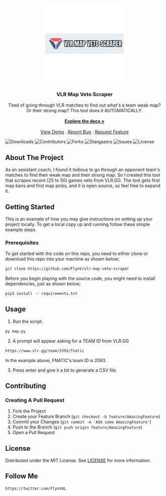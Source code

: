 <br/>
<p align="center">
  <a href="https://github.com/FlynV/vlr-map-veto-scraper">
    <img src="images/logo.png" alt="Logo" width="250" height="250">
  </a>

  <h3 align="center">VLR Map Veto Scraper</h3>

  <p align="center">
    Tired of going through VLR matches to find out what's a team weak map? Or their strong map? This tool does it AUTOMATICALLY.
    <br/>
    <br/>
    <a href="https://github.com/FlynV/vlr-map-veto-scraper"><strong>Explore the docs »</strong></a>
    <br/>
    <br/>
    <a href="https://github.com/FlynV/vlr-map-veto-scraper">View Demo</a>
    .
    <a href="https://github.com/FlynV/vlr-map-veto-scraper/issues">Report Bug</a>
    .
    <a href="https://github.com/FlynV/vlr-map-veto-scraper/issues">Request Feature</a>
  </p>
</p>

![Downloads](https://img.shields.io/github/downloads/FlynV/vlr-map-veto-scraper/total) ![Contributors](https://img.shields.io/github/contributors/FlynV/vlr-map-veto-scraper?color=dark-green) ![Forks](https://img.shields.io/github/forks/FlynV/vlr-map-veto-scraper?style=social) ![Stargazers](https://img.shields.io/github/stars/FlynV/vlr-map-veto-scraper?style=social) ![Issues](https://img.shields.io/github/issues/FlynV/vlr-map-veto-scraper) ![License](https://img.shields.io/github/license/FlynV/vlr-map-veto-scraper) 

## About The Project

As an assistant coach, I found it tedious to go through an opponent team's matches to find their weak map and their strong map. So I created this tool that scrapes recent (25 to 50) games veto from VLR.GG.
The tool gets first map bans and first map picks, and it is open source, so feel free to expand it.  

## Getting Started

This is an example of how you may give instructions on setting up your project locally.
To get a local copy up and running follow these simple example steps.

### Prerequisites

To get started with the code on this repo, you need to either clone or download this repo into your machine as shown below;

```sh
git clone https://github.com/FlynV/vlr-map-veto-scraper
```

Before you begin playing with the source code, you might need to install dependencies, just as shown below;

```sh
pip3 install -r requirements.txt
```



## Usage

1. Run the script.

```sh
py map.py
```

2.  A prompt will appear asking for a TEAM ID from VLR.GG

```sh
https://www.vlr.gg/team/2593/fnatic
```
In the example above, FNATIC's team ID is 2593.


3. Press enter and give it a bit to generate a CSV file.


## Contributing



### Creating A Pull Request

1. Fork the Project
2. Create your Feature Branch (`git checkout -b feature/AmazingFeature`)
3. Commit your Changes (`git commit -m 'Add some AmazingFeature'`)
4. Push to the Branch (`git push origin feature/AmazingFeature`)
5. Open a Pull Request

## License

Distributed under the MIT License. See [LICENSE](https://github.com/FlynV/vlr-map-veto-scraper/blob/main/LICENSE.md) for more information.

## Follow Me

```sh
https://twitter.com/FlynVAL
```
